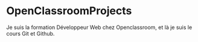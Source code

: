 # OpenClassroomProjects

Je suis la formation Développeur Web chez Openclassroom, et là je suis le cours Git et Github.
